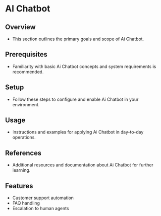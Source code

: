 # AI Chatbot

## Overview
- This section outlines the primary goals and scope of Ai Chatbot.

## Prerequisites
- Familiarity with basic Ai Chatbot concepts and system requirements is recommended.

## Setup
- Follow these steps to configure and enable Ai Chatbot in your environment.

## Usage
- Instructions and examples for applying Ai Chatbot in day-to-day operations.

## References
- Additional resources and documentation about Ai Chatbot for further learning.


## Features
- Customer support automation
- FAQ handling
- Escalation to human agents
